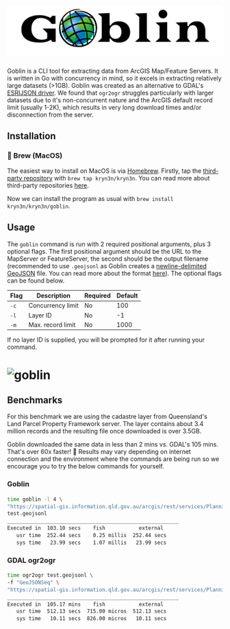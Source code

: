 # ![goblin](assets/Goblin.png)

Goblin is a CLI tool for extracting data from ArcGIS Map/Feature Servers. It is written in Go with concurrency in mind, so it excels in extracting relatively large datasets (>1GB). Goblin was created as an alternative to GDAL's [ESRIJSON driver](https://gdal.org/en/stable/drivers/vector/esrijson.html). We found that `ogr2ogr` struggles particularly with larger datasets due to it's non-concurrent nature and the ArcGIS default record limit (usually 1-2K), which results in very long download times and/or disconnection from the server.

## Installation

### 🍺 Brew (MacOS)

The easiest way to install on MacOS is via [Homebrew](https://brew.sh/). Firstly, tap the [third-party repository](https://github.com/kryn3n/homebrew-kryn3n) with `brew tap kryn3n/kryn3n`. You can read more about third-party repositories [here](https://docs.brew.sh/Taps).

Now we can install the program as usual with `brew install kryn3n/kryn3n/goblin`.

## Usage

The `goblin` command is run with 2 required positional arguments, plus 3 optional flags. The first positional argument should be the URL to the MapServer or FeatureServer, the second should be the output filename (recommended to use `.geojsonl` as Goblin creates a [newline-delimited GeoJSON](https://en.wikipedia.org/wiki/GeoJSON#Newline-delimited_GeoJSON) file. You can read more about the format [here](https://stevage.github.io/ndgeojson/)). The optional flags can be found below.

| Flag | Description       | Required | Default |
| ---- | ----------------- | -------- | ------- |
| `-c` | Concurrency limit | No       | 100     |
| `-l` | Layer ID          | No       | -1      |
| `-m` | Max. record limit | No       | 1000    |

If no layer ID is supplied, you will be prompted for it after running your command.

# ![goblin](assets/Goblin.gif)

## Benchmarks

For this benchmark we are using the cadastre layer from Queensland's Land Parcel Property Framework server. The layer contains about 3.4 million records and the resulting file once downloaded is over 3.5GB.

Goblin downloaded the same data in less than 2 mins vs. GDAL's 105 mins. That's over 60x faster! 🚀 Results may vary depending on internet connection and the environment where the commands are being run so we encourage you to try the below commands for yourself.

### Goblin

```bash
time goblin -l 4 \
"https://spatial-gis.information.qld.gov.au/arcgis/rest/services/PlanningCadastre/LandParcelPropertyFramework/MapServer" \
test.geojsonl
________________________________________________________
Executed in  103.10 secs    fish           external
   usr time  252.44 secs    0.25 millis  252.44 secs
   sys time   23.99 secs    1.07 millis   23.99 secs
```

### GDAL ogr2ogr

```bash
time ogr2ogr test.geojsonl \
-f "GeoJSONSeq" \
"https://spatial-gis.information.qld.gov.au/arcgis/rest/services/PlanningCadastre/LandParcelPropertyFramework/MapServer/4/query?where=1=1&returnGeometry=true&outFields=*&orderByFields=objectid&f=geojson"
________________________________________________________
Executed in  105.17 mins    fish           external
   usr time  512.13 secs  715.00 micros  512.13 secs
   sys time   10.11 secs  826.00 micros   10.11 secs
```

